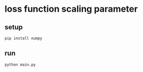 # loss function scaling parameter

## setup

```shell
pip install numpy
```

## run

```shell
python main.py
```
